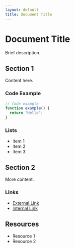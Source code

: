 ```yaml
---
layout: default
title: Document Title
---
```


# Document Title

Brief description.

## Section 1

Content here.

### Code Example

```javascript
// Code example
function example() {
  return "Hello";
}
```

### Lists

- Item 1
- Item 2
- Item 3

## Section 2

More content.

### Links

- [External Link](https://example.com)
- [Internal Link](./other-doc.md)

## Resources

- Resource 1
- Resource 2
